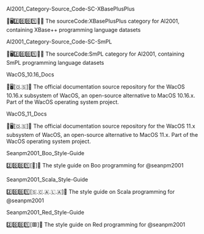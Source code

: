 
AI2001_Category-Source_Code-SC-XBasePlusPlus

🧠️🖥️2️⃣️0️⃣️0️⃣️1️⃣️💾️📜️ The sourceCode:XBasePlusPlus category for AI2001, containing XBase++ programming language datasets

AI2001_Category-Source_Code-SC-SmPL

🧠️🖥️2️⃣️0️⃣️0️⃣️1️⃣️💾️📜️ The sourceCode:SmPL category for AI2001, containing SmPL programming language datasets

WacOS_10.16_Docs

🍏️🖥️[🇴.🇸]📖️ The official documentation source repository for the WacOS 10.16.x subsystem of WacOS, an open-source alternative to MacOS 10.16.x. Part of the WacOS operating system project.

WacOS_11_Docs

🍏️🖥️[🇴.🇸]📖️ The official documentation source repository for the WacOS 11.x subsystem of WacOS, an open-source alternative to MacOS 11.x. Part of the WacOS operating system project.

Seanpm2001_Boo_Style-Guide

2️⃣️0️⃣️0️⃣️1️⃣️[👻️]📔️ The style guide on Boo programming for @seanpm2001

Seanpm2001_Scala_Style-Guide

2️⃣️0️⃣️0️⃣️1️⃣️[🇸.🇨.🇦.🇱.🇦]📔️ The style guide on Scala programming for @seanpm2001

Seanpm2001_Red_Style-Guide

2️⃣️0️⃣️0️⃣️1️⃣️[🟥️]📔️ The style guide on Red programming for @seanpm2001

